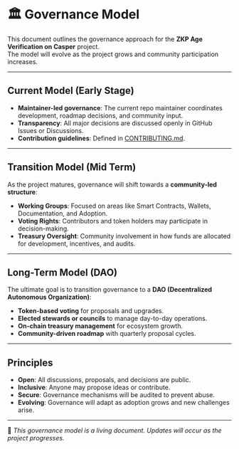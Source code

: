 # 🏛 Governance Model

This document outlines the governance approach for the **ZKP Age Verification on Casper** project.  
The model will evolve as the project grows and community participation increases.  

---

## Current Model (Early Stage)
- **Maintainer-led governance**: The current repo maintainer coordinates development, roadmap decisions, and community input.  
- **Transparency**: All major decisions are discussed openly in GitHub Issues or Discussions.  
- **Contribution guidelines**: Defined in [CONTRIBUTING.md](../CONTRIBUTING.md).  

---

## Transition Model (Mid Term)
As the project matures, governance will shift towards a **community-led structure**:
- **Working Groups**: Focused on areas like Smart Contracts, Wallets, Documentation, and Adoption.  
- **Voting Rights**: Contributors and token holders may participate in decision-making.  
- **Treasury Oversight**: Community involvement in how funds are allocated for development, incentives, and audits.  

---

## Long-Term Model (DAO)
The ultimate goal is to transition governance to a **DAO (Decentralized Autonomous Organization)**:
- **Token-based voting** for proposals and upgrades.  
- **Elected stewards or councils** to manage day-to-day operations.  
- **On-chain treasury management** for ecosystem growth.  
- **Community-driven roadmap** with quarterly proposal cycles.  

---

## Principles
- **Open**: All discussions, proposals, and decisions are public.  
- **Inclusive**: Anyone may propose ideas or contribute.  
- **Secure**: Governance mechanisms will be audited to prevent abuse.  
- **Evolving**: Governance will adapt as adoption grows and new challenges arise.  

---

📌 *This governance model is a living document. Updates will occur as the project progresses.*